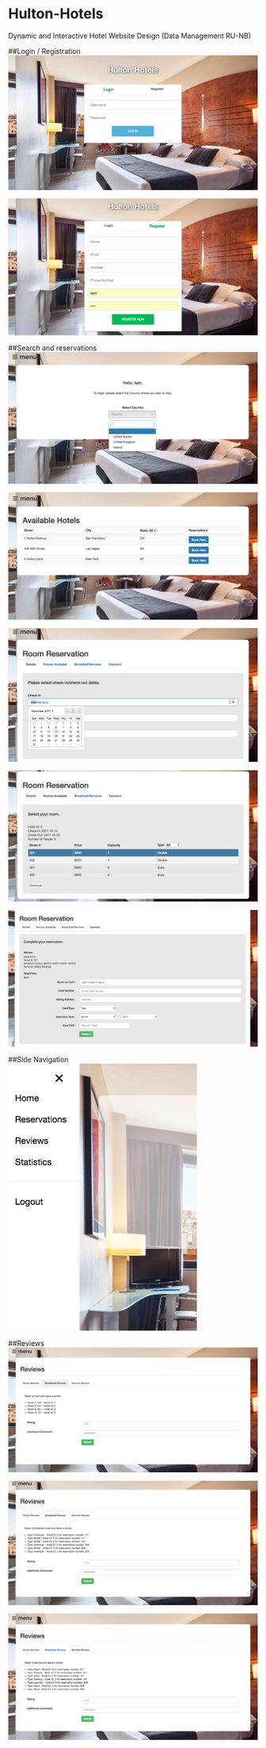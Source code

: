 # Hulton-Hotels


Dynamic and Interactive Hotel Website Design (Data Management RU-NB)


##Login / Registration
![](/designImages/login.png)

![](/designImages/register.png)

##Search and reservations
![](/designImages/home.png)

![](/designImages/hotels.png)

![](/designImages/roomRes.png)

![](/designImages/roomsAvailable.png)

![](/designImages/payment.png)

##Side Navigation
![](/designImages/sideNav.png)

##Reviews
![](/designImages/roomreview.png)

![](/designImages/breakfastReview.png)

![](/designImages/serviceReview.png)

